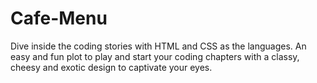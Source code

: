 # Cafe-Menu
Dive inside the coding stories with HTML and CSS as the languages.
An easy and fun plot to play and start your coding chapters with a classy, cheesy and exotic design to captivate your eyes.
